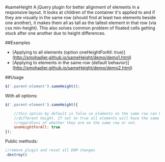 #sameHeight
A jQuery plugin for better alignment of elements in a responsive layout. It looks at children of the container it's applied to and if they are visually in the same row (should find at least two elements beside one another), it makes them all as tall as the tallest element in that row (via css min-height). This also solves common problem of floated cells getting stuck after one another due to height differences. 

##Examples
- [Applying to all elements (option oneHeightForAll: true)] (http://smohadjer.github.io/sameHeight/demo/demo1.html)
- [Applying to elements in the same row (default behavior)] (http://smohadjer.github.io/sameHeight/demo/demo2.html)

##Usage
```javascript
$('.parent-element').sameHeight();
```

With all options:
```javascript
$('.parent-element').sameHeight({

	//this option by default is false so elements on the same row can have
	//different height. If set to true all elements will have the same height
	//regardless of whether they are on the same row or not.
	oneHeightForAll: true
});
```

Public methods:
```javascript
//remove plugin and reset all DOM changes 
.destroy()

```
